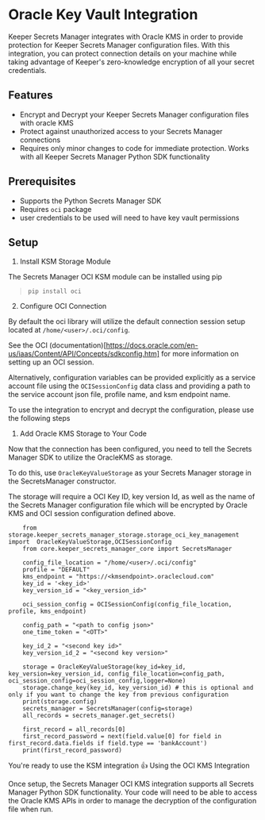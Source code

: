 # Oracle Key Vault Integration
Keeper Secrets Manager integrates with Oracle KMS in order to provide protection for Keeper Secrets Manager configuration files.  With this integration, you can protect connection details on your machine while taking advantage of Keeper's zero-knowledge encryption of all your secret credentials.

## Features
* Encrypt and Decrypt your Keeper Secrets Manager configuration files with oracle KMS
* Protect against unauthorized access to your Secrets Manager connections
* Requires only minor changes to code for immediate protection.  Works with all Keeper Secrets Manager Python SDK functionality

## Prerequisites
* Supports the Python Secrets Manager SDK
* Requires `oci` package
* user credentials to be used will need to have key vault permissions

## Setup

1. Install KSM Storage Module

The Secrets Manager OCI KSM module can be installed using pip

> `pip install oci`

2. Configure OCI Connection

By default the oci library will utilize the default connection session setup located at `/home/<user>/.oci/config`.

See the OCI (documentation)[https://docs.oracle.com/en-us/iaas/Content/API/Concepts/sdkconfig.htm] for more information on setting up an OCI session.

Alternatively, configuration variables can be provided explicitly as a service account file using the `OCISessionConfig` data class and providing  a path to the service account json file, profile name, and ksm endpoint name.

To use the integration to encrypt and decrypt the configuration, please use the following steps

1. Add Oracle KMS Storage to Your Code

Now that the connection has been configured, you need to tell the Secrets Manager SDK to utilize the OracleKMS as storage.

To do this, use `OracleKeyValueStorage` as your Secrets Manager storage in the SecretsManager constructor.

The storage will require a OCI Key ID, key version Id, as well as the name of the Secrets Manager configuration file which will be encrypted by Oracle KMS and OCI session configuration defined above.
```
    from storage.keeper_secrets_manager_storage.storage_oci_key_management import  OracleKeyValueStorage,OCISessionConfig
    from core.keeper_secrets_manager_core import SecretsManager

    config_file_location = "/home/<user>/.oci/config"
    profile = "DEFAULT"
    kms_endpoint = "https://<kmsendpoint>.oraclecloud.com"
    key_id = '<key_id>'
    key_version_id = "<key_version_id>"

    oci_session_config = OCISessionConfig(config_file_location, profile, kms_endpoint)

    config_path = "<path to config json>"
    one_time_token = "<OTT>"

    key_id_2 = "<second key id>"
    key_version_id_2 = "<second key version>"

    storage = OracleKeyValueStorage(key_id=key_id, key_version=key_version_id, config_file_location=config_path, oci_session_config=oci_session_config,logger=None)
    storage.change_key(key_id, key_version_id) # this is optional and only if you want to change the key from previous configuration
    print(storage.config)
    secrets_manager = SecretsManager(config=storage)
    all_records = secrets_manager.get_secrets()

    first_record = all_records[0]
    first_record_password = next(field.value[0] for field in first_record.data.fields if field.type == 'bankAccount')
    print(first_record_password)
```

You're ready to use the KSM integration 👍
Using the OCI KMS Integration

Once setup, the Secrets Manager OCI KMS integration supports all Secrets Manager Python SDK functionality. Your code will need to be able to access the Oracle KMS APIs in order to manage the decryption of the configuration file when run.